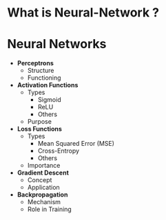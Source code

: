 # What is Neural-Network ?
# Neural Networks
- **Perceptrons**
  - Structure
  - Functioning
- **Activation Functions**
  - Types
    - Sigmoid
    - ReLU
    - Others
  - Purpose
- **Loss Functions**
  - Types
    - Mean Squared Error (MSE)
    - Cross-Entropy
    - Others
  - Importance
- **Gradient Descent**
  - Concept
  - Application
- **Backpropagation**
  - Mechanism
  - Role in Training

